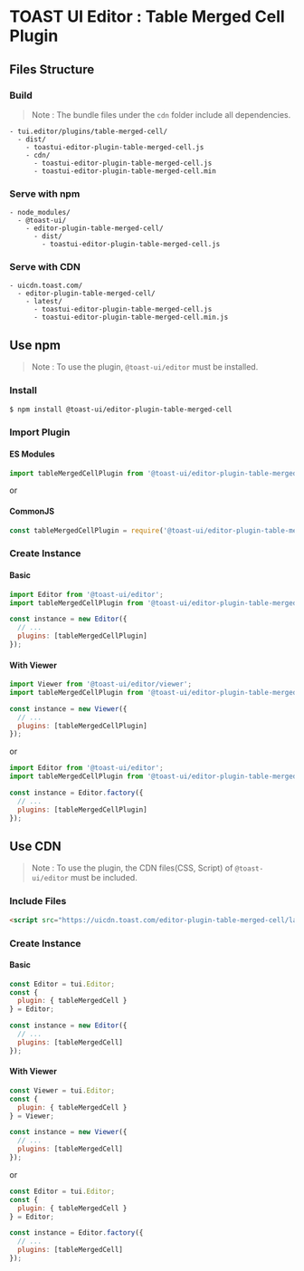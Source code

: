 # TOAST UI Editor : Table Merged Cell Plugin

## Files Structure

### Build

> Note : The bundle files under the `cdn` folder include all dependencies.

```
- tui.editor/plugins/table-merged-cell/
  - dist/
    - toastui-editor-plugin-table-merged-cell.js
    - cdn/
      - toastui-editor-plugin-table-merged-cell.js
      - toastui-editor-plugin-table-merged-cell.min
```

### Serve with npm

```
- node_modules/
  - @toast-ui/
    - editor-plugin-table-merged-cell/
      - dist/
        - toastui-editor-plugin-table-merged-cell.js
```

### Serve with CDN

```
- uicdn.toast.com/
  - editor-plugin-table-merged-cell/
    - latest/
      - toastui-editor-plugin-table-merged-cell.js
      - toastui-editor-plugin-table-merged-cell.min.js
```

## Use npm

> Note : To use the plugin, `@toast-ui/editor` must be installed.

### Install

```sh
$ npm install @toast-ui/editor-plugin-table-merged-cell
```

### Import Plugin

#### ES Modules

```js
import tableMergedCellPlugin from '@toast-ui/editor-plugin-table-merged-cell';
```

or

#### CommonJS

```js
const tableMergedCellPlugin = require('@toast-ui/editor-plugin-table-merged-cell');
```

### Create Instance

#### Basic

```js
import Editor from '@toast-ui/editor';
import tableMergedCellPlugin from '@toast-ui/editor-plugin-table-merged-cell';

const instance = new Editor({
  // ...
  plugins: [tableMergedCellPlugin]
});
```

#### With Viewer

```js
import Viewer from '@toast-ui/editor/viewer';
import tableMergedCellPlugin from '@toast-ui/editor-plugin-table-merged-cell';

const instance = new Viewer({
  // ...
  plugins: [tableMergedCellPlugin]
});
```

or

```js
import Editor from '@toast-ui/editor';
import tableMergedCellPlugin from '@toast-ui/editor-plugin-table-merged-cell';

const instance = Editor.factory({
  // ...
  plugins: [tableMergedCellPlugin]
});
```

## Use CDN

> Note : To use the plugin, the CDN files(CSS, Script) of `@toast-ui/editor` must be included.

### Include Files

```html
<script src="https://uicdn.toast.com/editor-plugin-table-merged-cell/latest/toastui-editor-plugin-table-merged-cell.min.js"></script>
```

### Create Instance

#### Basic

```js
const Editor = tui.Editor;
const {
  plugin: { tableMergedCell }
} = Editor;

const instance = new Editor({
  // ...
  plugins: [tableMergedCell]
});
```

#### With Viewer

```js
const Viewer = tui.Editor;
const {
  plugin: { tableMergedCell }
} = Viewer;

const instance = new Viewer({
  // ...
  plugins: [tableMergedCell]
});
```

or

```js
const Editor = tui.Editor;
const {
  plugin: { tableMergedCell }
} = Editor;

const instance = Editor.factory({
  // ...
  plugins: [tableMergedCell]
});
```
